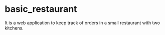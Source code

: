 # basic_restaurant
It is a web application to keep track of orders in a small restaurant with two kitchens.
